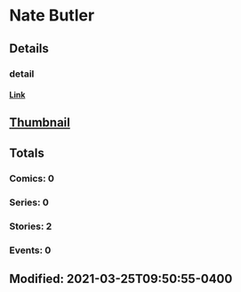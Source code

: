 # Nate  Butler 
## Details
### detail
#### [Link](http://marvel.com/comics/creators/14026/nate_butler?utm_campaign=apiRef&utm_source=225578a89fc76f3d20fbffda5d17a88d)
## [Thumbnail](http://i.annihil.us/u/prod/marvel/i/mg/b/40/image_not_available.jpg)
## Totals
### Comics: 0
### Series: 0
### Stories: 2
### Events: 0
## Modified: 2021-03-25T09:50:55-0400
